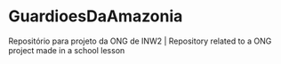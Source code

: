 # GuardioesDaAmazonia
Repositório para projeto da ONG de INW2 | Repository related to a ONG project made in a school lesson
